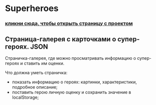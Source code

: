 # Superheroes 
### [кликни сюда, чтобы открыть страницу с проектом](https://lira11io.github.io/Superheroes/)
## Страница-галерея с карточками о супер-героях. JSON
Страничка-галерея, где можно просматривать информацию о супер-героях и ставить им оценки.

Что должна уметь страничка: 
- показать информацию о героях: картинки, характеристики, подробное описание;
- поставить герою личную оценку и сохранить значение в localStorage;
